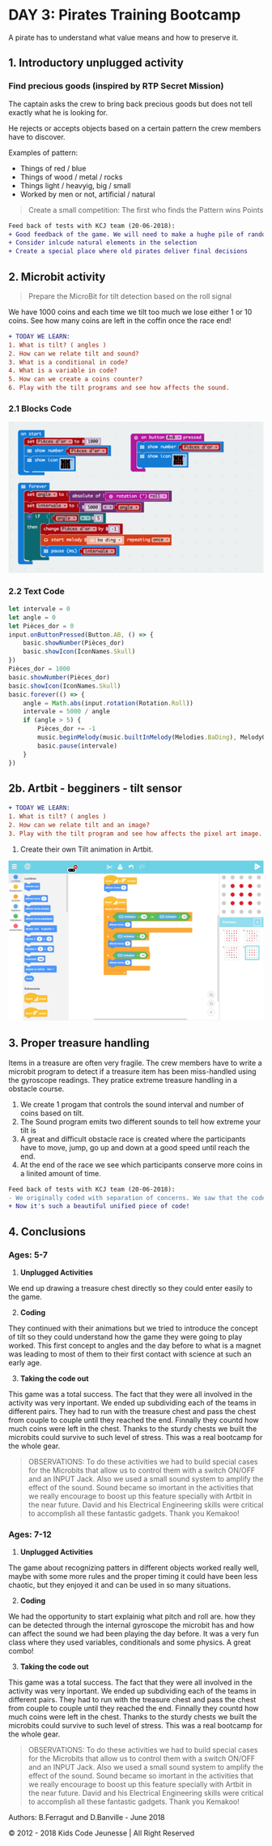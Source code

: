 # DAY 3: Pirates Training Bootcamp

A pirate has to understand what value means and how to preserve it.

## 1. Introductory unplugged activity 

### Find precious goods (inspired by RTP Secret Mission)

The captain asks the crew to bring back precious goods but does not tell exactly what he is looking for.

He rejects or accepts objects based on a certain pattern the crew members have to discover.

Examples of pattern: 
- Things of red / blue
- Things of wood /  metal / rocks
- Things light / heavyig, big / small
- Worked by men or not, artificial / natural

> Create a small competition: The first who finds the Pattern wins Points

```diff
Feed back of tests with KCJ team (20-06-2018): 
+ Good feedback of the game. We will need to make a hughe pile of random items
+ Consider inlcude natural elements in the selection
+ Create a special place where old pirates deliver final decisions
```

## 2. Microbit activity

> Prepare the MicroBit for tilt detection based on the roll signal

We have 1000 coins and each time we tilt too much we lose either 1 or 10 coins. See how many coins are left in the coffin once the race end!

```diff
+ TODAY WE LEARN:
1. What is tilt? ( angles ) 
2. How can we relate tilt and sound?
3. What is a conditional in code?
4. What is a variable in code?
5. How can we create a coins counter?
6. Play with the tilt programs and see how affects the sound.
```

### 2.1 Blocks Code
![Blocks Code](./images/Day3-blocks.png)
### 2.2 Text Code
```javascript
let intervale = 0
let angle = 0
let Pièces_dor = 0
input.onButtonPressed(Button.AB, () => {
    basic.showNumber(Pièces_dor)
    basic.showIcon(IconNames.Skull)
})
Pièces_dor = 1000
basic.showNumber(Pièces_dor)
basic.showIcon(IconNames.Skull)
basic.forever(() => {
    angle = Math.abs(input.rotation(Rotation.Roll))
    intervale = 5000 / angle
    if (angle > 5) {
        Pièces_dor += -1
        music.beginMelody(music.builtInMelody(Melodies.BaDing), MelodyOptions.Once)
        basic.pause(intervale)
    }
})
```

## 2b. Artbit - begginers - tilt sensor

```diff
+ TODAY WE LEARN:
1. What is tilt? ( angles )
2. How can we relate tilt and an image?
3. Play with the tilt program and see how affects the pixel art image.
```

1. Create their own Tilt animation in Artbit. 

![ArtBit Code](./images/ArtBit/Day3.png)


## 3. Proper treasure handling

Items in a treasure are often very fragile. The crew members have to write a microbit program to detect if a treasure item has been miss-handled using the gyroscope readings. They pratice extreme treasure handling in a obstacle course.

1. We create 1 progam that controls the sound interval and number of coins based on tilt.
2. The Sound program emits two different sounds to tell how extreme your tilt is
3. A great and difficult obstacle race is created where the participants have to 
move, jump, go up and down at a good speed until reach the end.
4. At the end of the race we see which participants conserve more coins in a linited amount of time.

```diff
Feed back of tests with KCJ team (20-06-2018): 
- We originally coded with separation of concerns. We saw that the code had to be unified.
+ Now it's such a beautiful unified piece of code!
```

## 4. Conclusions 

### Ages: 5-7
1. **Unplugged Activities**

We end up drawing a treasure chest directly so they could enter easily to the game. 

2. **Coding**

They continued with their animations but we tried to introduce the concept of tilt so they could understand how the game they were going to play worked. This first concept to angles and the day before to what is a magnet was leading to most of them to their first contact with science at such an early age.

3. **Taking the code out**

This game was a total success. The fact that they were all involved in the activity was very inportant. We ended up subdividing each of the teams in different pairs. They had to run with the treasure chest and pass the chest from couple to couple until they reached the end. Finnally they countd how much coins were left in the chest. Thanks to the sturdy chests we built the microbits could survive to such level of stress. This was a real bootcamp for the whole gear.

> OBSERVATIONS: To do these activities we had to build special cases for the Microbits that allow us to control them with a switch ON/OFF and an INPUT Jack. Also we used a small sound system to amplify the effect of the sound. Sound became so imortant in the activities that we really encourage to boost up this feature specially with Artbit in the near future. David and his Electrical Engineering skills were critical to accomplish all these fantastic gadgets. Thank you Kemakoo!


### Ages: 7-12
1. **Unplugged Activities**

The game about recognizing patters in different objects worked really well, maybe with some more rules and the proper timing it could have been less chaotic, but they enjoyed it and can be used in so many situations.

2. **Coding**

We had the opportunity to start explainig what pitch and roll are. how they can be detected through the internal gyroscope the microbit has and how can affect the sound we had been playing the day before. It was a very fun class where they used variables, conditionals and some physics. A great combo!

3. **Taking the code out**

This game was a total success. The fact that they were all involved in the activity was very inportant. We ended up subdividing each of the teams in different pairs. They had to run with the treasure chest and pass the chest from couple to couple until they reached the end. Finnally they countd how much coins were left in the chest. Thanks to the sturdy chests we built the microbits could survive to such level of stress. This was a real bootcamp for the whole gear.

> OBSERVATIONS: To do these activities we had to build special cases for the Microbits that allow us to control them with a switch ON/OFF and an INPUT Jack. Also we used a small sound system to amplify the effect of the sound. Sound became so imortant in the activities that we really encourage to boost up this feature specially with Artbit in the near future. David and his Electrical Engineering skills were critical to accomplish all these fantastic gadgets. Thank you Kemakoo!



Authors: B.Ferragut and D.Banville - June 2018

© 2012 - 2018 Kids Code Jeunesse | All Right Reserved
